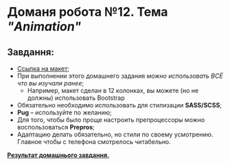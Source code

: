 # Доманя робота №12. Тема *"Animation"*
## Завдання:
 
 - [Ссылка на макет]();
 - При выполнении этого домашнего задания *можно использовать ВСЁ что вы изучали ранее*; 
    - Например, макет сделан в 12 колонках, вы можете (но не должны) использовать Bootstrap
 - Обязательно необходимо использовать для стилизации **SASS/SCSS**;
 - **Pug** – используйте по желанию;
 - Для того, чтобы было проще настроить препроцессоры можно воспользоваться **Prepros**;
 - Адаптацию делать обязательно, но стили по своему усмотрению. Главное чтобы с телефона смотрелось читабельно.


**[Результат домашнього завдання.](https://danadovzh.github.io/Cursor_Education/Front-end.%20Basic/HW11-Animation/index.html)** 
